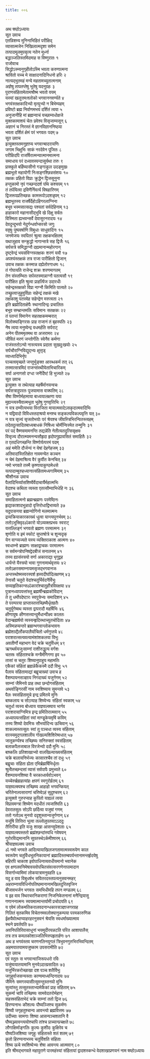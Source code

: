 ```yaml
---
title: ००६

---
```

अथ षष्ठोऽध्यायः  
सूत उवाच  
एतन्निशम्य मुनिनाभिहितं परीक्षिद्  
व्यासात्मजेन निखिलात्मदृशा समेन  
तत्पादमूलमुपसृत्य नतेन मूर्ध्ना  
बद्धाञ्जलिस्तमिदमाह स विष्णुरातः १  
राजोवाच  
सिद्धोऽस्म्यनुगृहीतोऽस्मि भवता करुणात्मना  
श्रावितो यच्च मे साक्षादनादिनिधनो हरिः २  
नात्यद्भुतमहं मन्ये महतामच्युतात्मनाम्  
अज्ञेषु तापतप्तेषु भूतेषु यदनुग्रहः ३  
पुराणसंहितामेतामश्रौष्म भवतो वयम्  
यस्यां खलूत्तमःश्लोको भगवाननवर्ण्यते ४  
भगवंस्तक्षकादिभ्यो मृत्युभ्यो न बिभेम्यहम्  
प्रविष्टो ब्रह्म निर्वाणमभयं दर्शितं त्वया ५  
अनुजानीहि मां ब्रह्मन्वाचं यच्छाम्यधोक्षजे  
मुक्तकामाशयं चेतः प्रवेश्य विसृजाम्यसून् ६  
अज्ञानं च निरस्तं मे ज्ञानविज्ञाननिष्ठया  
भवता दर्शितं क्षेमं परं भगवतः पदम् ७  
सूत उवाच  
इत्युक्तस्तमनुज्ञाप्य भगवान्बादरायणिः  
जगाम भिक्षुभिः साकं नरदेवेन पूजितः ८  
परीक्षिदपि राजर्षिरात्मन्यात्मानमात्मना  
समाधाय परं दध्यावस्पन्दासुर्यथा तरुः ९  
प्राक्कूले बर्हिष्यासीनो गङ्गाकूल उदङ्मुखः  
ब्रह्मभूतो महायोगी निःसङ्गश्छिन्नसंशयः १०  
तक्षकः प्रहितो विप्राः क्रुद्धेन द्विजसूनुना  
हन्तुकामो नृपं गच्छन्ददर्श पथि कश्यपम् ११  
तं तर्पयित्वा द्रविणैर्निवर्त्य विषहारिणम्  
द्विजरूपप्रतिच्छन्नः कामरूपोऽदशन्नृपम् १२  
ब्रह्मभूतस्य राजर्षेर्देहोऽहिगरलाग्निना  
बभूव भस्मसात्सद्यः पश्यतां सर्वदेहिनाम् १३  
हाहाकारो महानासीद्भुवि खे दिक्षु सर्वतः  
विस्मिता ह्यभवन्सर्वे देवासुरनरादयः १४  
देवदुन्दुभयो नेदुर्गन्धर्वाप्सरसो जगुः  
ववृषुः पुष्पवर्षाणि विबुधाः साधुवादिनः १५  
जनमेजयः स्वपितरं श्रुत्वा तक्षकभक्षितम्  
यथाजुहाव सन्क्रुद्धो नागान्सत्रे सह द्विजैः १६  
सर्पसत्रे समिद्धाग्नौ दह्यमानान्महोरगान्  
दृष्ट्वेन्द्रं भयसंविग्नस्तक्षकः शरणं ययौ १७  
अपश्यंस्तक्षकं तत्र राजा पारीक्षितो द्विजान्  
उवाच तक्षकः कस्मान्न दह्येतोरगाधमः १८  
तं गोपायति राजेन्द्र शक्रः शरणमागतम्  
तेन संस्तम्भितः सर्पस्तस्मान्नाग्नौ पतत्यसौ १९  
पारीक्षित इति श्रुत्वा प्राहर्त्विज उदारधीः  
सहेन्द्रस्तक्षको विप्रा नाग्नौ किमिति पात्यते २०  
तच्छ्रुत्वाजुहुवुर्विप्राः सहेन्द्रं तक्षकं मखे  
तक्षकाशु पतस्वेह सहेन्द्रेण मरुत्वता २१  
इति ब्रह्मोदिताक्षेपैः स्थानादिन्द्रः प्रचालितः  
बभूव सम्भ्रान्तमतिः सविमानः सतक्षकः २२  
तं पतन्तं विमानेन सहतक्षकमम्बरात्  
विलोक्याङ्गिरसः प्राह राजानं तं बृहस्पतिः २३  
नैष त्वया मनुष्येन्द्र वधमर्हति सर्पराट्  
अनेन पीतममृतमथ वा अजरामरः २४  
जीवितं मरणं जन्तोर्गतिः स्वेनैव कर्मणा  
राजंस्ततोऽन्यो नास्त्यस्य प्रदाता सुखदुःखयोः २५  
सर्पचौराग्निविद्युद्भ्यः क्षुत्तृड्  
व्याध्यादिभिर्नृप  
पञ्चत्वमृच्छते जन्तुर्भुङ्क्त आरब्धकर्म तत् २६  
तस्मात्सत्रमिदं राजन्संस्थीयेताभिचारिकम्  
सर्पा अनागसो दग्धा जनैर्दिष्टं हि भुज्यते २७  
सूत उवाच  
इत्युक्तः स तथेत्याह महर्षेर्मानयन्वचः  
सर्पसत्रादुपरतः पूजयामास वाक्पतिम् २८  
सैषा विष्णोर्महामाया बाध्ययालक्षणा यया  
मुह्यन्त्यस्यैवात्मभूता भूतेषु गुणवृत्तिभिः २९  
न यत्र दम्भीत्यभया विराजिता मायात्मवादेऽसकृदात्मवादिभिः  
न यद्विवादो विविधस्तदाश्रयो मनश्च सङ्कल्पविकल्पवृत्ति यत् ३०  
न यत्र सृज्यं सृजतोभयोः परं श्रेयश्च जीवस्त्रिभिरन्वितस्त्वहम्  
तदेतदुत्सादितबाध्यबाधकं निषिध्य चोर्मीन्विरमेत तन्मुनिः ३१  
परं पदं वैष्णवमामनन्ति तद्यन्नेति नेतीत्यतदुत्सिसृक्षवः  
विसृज्य दौरात्म्यमनन्यसौहृदा हृदोपगुह्यावसितं समाहितैः ३२  
त एतदधिगच्छन्ति विष्णोर्यत्परमं पदम्  
अहं ममेति दौर्जन्यं न येषां देहगेहजम् ३३  
अतिवादांस्तितिक्षेत नावमन्येत कञ्चन  
न चेमं देहमाश्रित्य वैरं कुर्वीत केनचित् ३४  
नमो भगवते तस्मै कृष्णायाकुण्ठमेधसे  
यत्पादाम्बुरुहध्यानात्संहितामध्यगामिमाम् ३५  
श्रीशौनक उवाच  
पैलादिभिर्व्यासशिष्यैर्वेदाचार्यैर्महात्मभिः  
वेदाश्च कथिता व्यस्ता एतत्सौम्याभिधेहि नः ३६  
सूत उवाच  
समाहितात्मनो ब्रह्मन्ब्रह्मणः परमेष्ठिनः  
हृद्याकाशादभून्नादो वृत्तिरोधाद्विभाव्यते ३७  
यदुपासनया ब्रह्मन्योगिनो मलमात्मनः  
द्रव्यक्रियाकारकाख्यं धूत्वा यान्त्यपुनर्भवम् ३८  
ततोऽभूत्त्रिवृदॐकारो योऽव्यक्तप्रभवः स्वराट्  
यत्तल्लिङ्गं भगवतो ब्रह्मणः परमात्मनः ३९  
शृणोति य इमं स्फोटं सुप्तश्रोत्रे च शून्यदृक्  
येन वाग्व्यज्यते यस्य व्यक्तिराकाश आत्मनः ४०  
स्वधाम्नो ब्राह्मणः साक्षाद्वाचकः परमात्मनः  
स सर्वमन्त्रोपनिषद्वेदबीजं सनातनम् ४१  
तस्य ह्यासंस्त्रयो वर्णा अकाराद्या भृगूद्वह  
धार्यन्ते यैस्त्रयो भावा गुणनामार्थवृत्तयः ४२  
ततोऽक्षरसमाम्नायमसृजद्भगवानजः  
अन्तस्थोष्मस्वरस्पर्श ह्रस्वदीर्घादिलक्षणम् ४३  
तेनासौ चतुरो वेदांश्चतुर्भिर्वदनैर्विभुः  
सव्याहृतिकान्सॐकारांश्चातुर्होत्रविवक्षया ४४  
पुत्रानध्यापयत्तांस्तु ब्रह्मर्षीन्ब्रह्मकोविदान्  
ते तु धर्मोपदेष्टारः स्वपुत्रेभ्यः समादिशन् ४५  
ते परम्परया प्राप्तास्तत्तच्छिष्यैर्धृतव्रतैः  
चतुर्युगेष्वथ व्यस्ता द्वापरादौ महर्षिभिः ४६  
क्षीणायुषः क्षीणसत्त्वान्दुर्मेधान्वीक्ष्य कालतः  
वेदान्ब्रह्मर्षयो व्यस्यन्हृदिस्थाच्युतचोदिताः ४७  
अस्मिन्नप्यन्तरे ब्रह्मन्भगवान्लोकभावनः  
ब्रह्मेशाद्यैर्लोकपालैर्याचितो धर्मगुप्तये ४८  
पराशरात्सत्यवत्यामंशांशकलया विभुः  
अवतीर्णो महाभाग वेदं चक्रे चतुर्विधम् ४९  
ऋगथर्वयजुःसाम्नां राशीरुद्धृत्य वर्गशः  
चतस्रः संहिताश्चक्रे मन्त्रैर्मणिगणा इव ५०  
तासां स चतुरः शिष्यानुपाहूय महामतिः  
एकैकां संहितां ब्रह्मन्नेकैकस्मै ददौ विभुः ५१  
पैलाय संहितामाद्यां बह्वृचाख्यां उवाच ह  
वैशम्पायनसञ्ज्ञाय निगदाख्यं यजुर्गणम् ५२  
साम्नां जैमिनये प्राह तथा छन्दोगसंहिताम्  
अथर्वाङ्गिरसीं नाम स्वशिष्याय सुमन्तवे ५३  
पैलः स्वसंहितामूचे इन्द्र प्रमितये मुनिः  
बाष्कलाय च सोऽप्याह शिष्येभ्यः संहितां स्वकाम् ५४  
चतुर्धा व्यस्य बोध्याय याज्ञवल्क्याय भार्गव  
पराशरायाग्निमित्र इन्द्र प्रमितिरात्मवान् ५५  
अध्यापयत्संहितां स्वां माण्डूकेयमृषिं कविम्  
तस्य शिष्यो देवमित्रः सौभर्यादिभ्य ऊचिवान् ५६  
शाकल्यस्तत्सुतः स्वां तु पञ्चधा व्यस्य संहिताम्  
वात्स्यमुद्गलशालीय गोखल्यशिशिरेष्वधात् ५७  
जातूकर्ण्यश्च तच्छिष्यः सनिरुक्तां स्वसंहिताम्  
बलाकपैलजाबाल विरजेभ्यो ददौ मुनिः ५८  
बाष्कलिः प्रतिशाखाभ्यो वालखिल्याख्यसंहिताम्  
चक्रे बालायनिर्भज्यः कासारश्चैव तां दधुः ५९  
बह्वृचाः संहिता ह्येता एभिर्ब्रह्मर्षिभिर्धृताः  
श्रुत्वैतच्छन्दसां व्यासं सर्वपापैः प्रमुच्यते ६०  
वैशम्पायनशिष्या वै चरकाध्वर्यवोऽभवन्  
यच्चेरुर्ब्रह्महत्यांहः क्षपणं स्वगुरोर्व्रतम् ६१  
याज्ञवल्क्यश्च तच्छिष्य आहाहो भगवन्कियत्  
चरितेनाल्पसाराणां चरिष्येऽहं सुदुश्चरम् ६२  
इत्युक्तो गुरुरप्याह कुपितो याह्यलं त्वया  
विप्रावमन्त्रा शिष्येण मदधीतं त्यजाश्विति ६३  
देवरातसुतः सोऽपि छर्दित्वा यजुषां गणम्  
ततो गतोऽथ मुनयो ददृशुस्तान्यजुर्गणान् ६४  
यजूंषि तित्तिरा भूत्वा तल्लोलुपतयाऽऽददुः  
तैत्तिरीया इति यजुः शाखा आसन्सुपेशलाः ६५  
याज्ञवल्क्यस्ततो ब्रह्मंश्छन्दांस्यधि गवेषयन्  
गुरोरविद्यमानानि सूपतस्थेऽर्कमीश्वरम् ६६  
श्रीयाज्ञवल्क्य उवाच  
ॐ नमो भगवते आदित्यायाखिलजगतामात्मस्वरूपेण काल  
स्वरूपेण चतुर्विधभूतनिकायानां ब्रह्मादिस्तम्बपर्यन्तानामन्तर्हृदयेषु  
बहिरपि चाकाश इवोपाधिनाव्यवधीयमानो भवानेक  
एव क्षणलवनिमेषावयवोपचितसंवत्सरगणेनापामादान  
विसर्गाभ्यामिमां लोकयात्रामनुवहति ६७  
यदु ह वाव विबुधर्षभ सवितरदस्तपत्यनुसवनमहर्  
अहराम्नायविधिनोपतिष्ठमानानामखिलदुरितवृजिन  
बीजावभर्जन भगवतः समभिधीमहि तपन मण्डलम् ६८  
य इह वाव स्थिरचरनिकराणां निजनिकेतनानां मनैन्द्रियासु  
गणाननात्मनः स्वयमात्मान्तर्यामी प्रचोदयति ६९  
य एवेमं लोकमतिकरालवदनान्धकारसञ्ज्ञाजगरग्रह  
गिलितं मृतकमिव विचेतनमवलोक्यानुकम्पया परमकारुणिक  
ईक्षयैवोत्थाप्याहरहरनुसवनं श्रेयसि स्वधर्माख्यात्माव  
स्थने प्रवर्तयति ७०  
अवनिपतिरिवासाधूनां भयमुदीरयन्नटति परित आशापालैस्  
तत्र तत्र कमलकोशाञ्जलिभिरुपहृतार्हणः ७१  
अथ ह भगवंस्तव चरणनलिनयुगलं त्रिभुवनगुरुभिरभिवन्दितम्  
अहमयातयामयजुष्काम उपसरामीति ७२  
सूत उवाच  
एवं स्तुतः स भगवान्वाजिरूपधरो रविः  
यजूंष्ययातयामानि मुनयेऽदात्प्रसादितः ७३  
यजुर्भिरकरोच्छाखा दश पञ्च शतैर्विभुः  
जगृहुर्वाजसन्यस्ताः काण्वमाध्यन्दिनादयः ७४  
जैमिनेः समगस्यासीत्सुमन्तुस्तनयो मुनिः  
सुत्वांस्तु तत्सुतस्ताभ्यामेकैकां प्राह संहिताम् ७५  
सुकर्मा चापि तच्छिष्यः सामवेदतरोर्महान्  
सहस्रसंहिताभेदं चक्रे साम्नां ततो द्विज ७६  
हिरण्यनाभः कौशल्यः पौष्यञ्जिश्च सुकर्मणः  
शिष्यौ जगृहतुश्चान्य आवन्त्यो ब्रह्मवित्तमः ७७  
उदीच्याः सामगाः शिष्या आसन्पञ्चशतानि वै  
पौष्यञ्ज्यावन्त्ययोश्चापि तांश्च प्राच्यान्प्रचक्षते ७८  
लौगाक्षिर्माङ्गलिः कुल्यः कुशीदः कुक्षिरेव च  
पौष्यञ्जिशिष्या जगृहुः संहितास्ते शतं शतम् ७९  
कृतो हिरण्यनाभस्य चतुर्विंशति संहिताः  
शिष्य ऊचे स्वशिष्येभ्यः शेषा आवन्त्य आत्मवान् ८०  
इति श्रीमद्भागवते महापुराणे पारमहंस्यां संहितायां द्वादशस्कन्धे वेदशाखाप्रणयनं नाम षष्ठोऽध्यायः